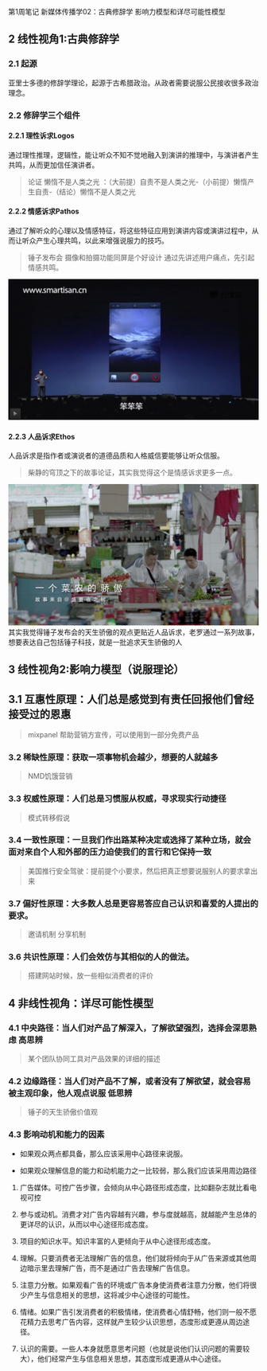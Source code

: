 第1周笔记 新媒体传播学02：古典修辞学 影响力模型和详尽可能性模型

## 2 线性视角1:古典修辞学

### 2.1 起源

亚里士多德的修辞学理论，起源于古希腊政治。从政者需要说服公民接收很多政治理念。

### 2.2 修辞学三个组件

#### 2.2.1 理性诉求Logos

通过理性推理，逻辑性，能让听众不知不觉地融入到演讲的推理中，与演讲者产生共鸣，从而更加信任演讲者。  
> 论证 懒惰不是人类之光 ：（大前提）自责不是人类之光-（小前提）懒惰产生自责-（结论）懒惰不是人类之光



#### 2.2.2 情感诉求Pathos

通过了解听众的心理以及情感特征，将这些特征应用到演讲内容或演讲过程中，从而让听众产生心理共鸣，以此来增强说服力的技巧。

> 锤子发布会 摄像和拍摄功能同屏是个好设计
通过先讲述用户痛点，先引起情感共鸣。

![](./_image/2017-06-18-08-22-20.jpg)

#### 2.2.3 人品诉求Ethos

人品诉求是指作者或演说者的道德品质和人格威信要能够让听众信服。

> 柴静的穹顶之下的故事论证，其实我觉得这个是情感诉求更多一点。

![](./_image/2017-06-18-08-27-35.jpg)
其实我觉得锤子发布会的天生骄傲的观点更贴近人品诉求，老罗通过一系列故事，想要表达自己包括锤子科技，就是一批追求天生骄傲的人
## 3 线性视角2:影响力模型（说服理论）

## 3.1 互惠性原理：人们总是感觉到有责任回报他们曾经接受过的恩惠

> mixpanel 帮助营销方宣传，可以使用到一部分免费产品

### 3.2 稀缺性原理：获取一项事物机会越少，想要的人就越多

> NMD饥饿营销

### 3.3 权威性原理：人们总是习惯服从权威，寻求现实行动捷径

> 模式转移假说

### 3.4 一致性原理：一旦我们作出路某种决定或选择了某种立场，就会面对来自个人和外部的压力迫使我们的言行和它保持一致

> 美国推行安全驾驶：提前提个小要求，然后把真正想要说服别人的要求拿出来

### 3.7 偏好性原理：大多数人总是更容易答应自己认识和喜爱的人提出的要求。

> 邀请机制 分享机制 

### 3.6 共识性原理：人们会效仿与其相似的人的做法。

> 搭建网站时候，放一些相似消费者的评价

## 4 非线性视角：详尽可能性模型

### 4.1 中央路径：当人们对产品了解深入，了解欲望强烈，选择会深思熟虑 高思辨

> 某个团队协同工具对产品效果的详细的描述


### 4.2 边缘路径：当人们对产品不了解，或者没有了解欲望，就会容易被主观印象，他人观点说服  低思辨

> 锤子的天生骄傲价值观

### 4.3 影响动机和能力的因素

* 如果观众两点都具备，那么应该采用中心路径来说服。

* 如果观众理解信息的能力和动机能力之一比较弱，那么我们应该采用周边路径


1. 广告媒体。可控广告步骤，会倾向从中心路径形成态度，比如翻杂志就比看电视可控

2. 参与或动机。消费才对广告内容越有兴趣，参与度就越高，就越能产生总体的更详尽的认识，从而以中心途径形成态度。

3. 项目的知识水平。知识丰富的人更倾向于从中心途径形成态度。

4. 理解。只要消费者无法理解广告的信息，他们就将倾向于从广告来源或其他周边暗示里去理解广告，而不是通过广告去理解广告信息。

5. 注意力分散。如果观看广告的环境或广告本身使消费者注意力分散，他们将很少产生与信息相关的思想，这将减少中心途径的可能性。

6. 情绪。如果广告引发消费者的积极情绪，使消费者心情舒畅，他们则一般不愿花精力去思考广告内容，这样就产生较少认识思想，态度形成更遵从周边途径。

7. 认识的需要。一些人本身就愿意思考问题（也就是说他们认识问题的需要较大），他们经常产生与信息相关思想，其态度形成更遵从中心途径。
